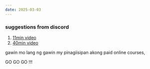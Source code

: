 ```yaml
---
date: 2025-03-03
---
```


### suggestions from discord

1. [ 11min video ][1]
2. [ 40min video ][2]

[1]: https://m.youtube.com/watch?v=7m4dwz8SCKo&t=11s
[2]: https://m.youtube.com/watch?v=RWwfriljGeg

gawin mo lang ng gawin my pinagiisipan akong paid online courses,

GO GO GO !!!
